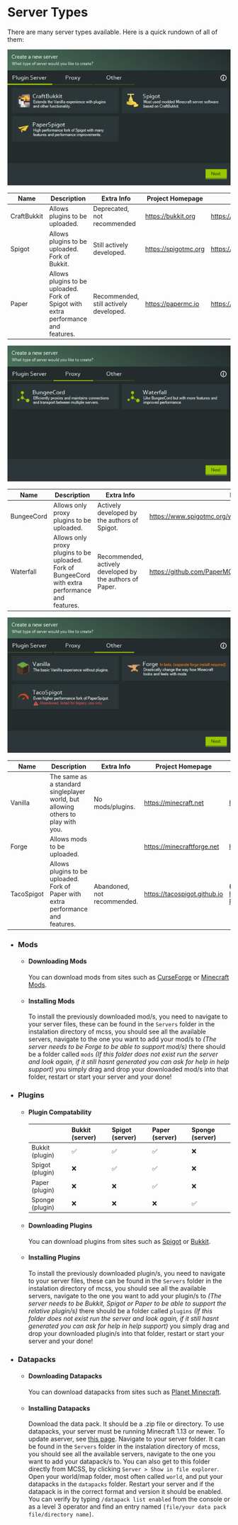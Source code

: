# Server Types

There are many server types available. Here is a quick rundown of all of them:

![MCSS Plugin Server menu](assets/screenshots/plugin_server_menu.png)

| Name | Description | Extra Info | Project Homepage | Project Download | Easy Download |
|------|-------------|------------|------------------|------------------|---------------|
| CraftBukkit | Allows plugins to be uploaded. | Deprecated, not recommended | https://bukkit.org | https://bukkit.gamepedia.com/FAQ#Where_can_I_get_it.3F | https://getbukkit.org/download/craftbukkit |
| Spigot | Allows plugins to be uploaded. Fork of Bukkit. | Still actively developed. | https://spigotmc.org | https://hub.spigotmc.org/jenkins/job/BuildTools/ | https://getbukkit.org/download/spigot |
| Paper | Allows plugins to be uploaded. Fork of Spigot with extra performance and features. | Recommended, still actively developed. | https://papermc.io | https://papermc.io/downloads | |

![MCSS Proxy Server Menu](assets/screenshots/proxy_server_menu.png)

| Name | Description | Extra Info | Project Homepage | Project Download | Easy Download |
|------|-------------|------------|------------------|------------------|---------------|
| BungeeCord | Allows only proxy plugins to be uploaded. | Actively developed by the authors of Spigot. | https://www.spigotmc.org/wiki/about-bungeecord/ | https://ci.md-5.net/job/BungeeCord/ | https://ci.md-5.net/job/BungeeCord/lastStableBuild/artifact/bootstrap/target/BungeeCord.jar |
| Waterfall | Allows only proxy plugins to be uploaded. Fork of BungeeCord with extra performance and features. | Recommended, actively developed by the authors of Paper. | https://github.com/PaperMC/Waterfall/blob/master/README.md#waterfall | https://papermc.io/downloads#Waterfall | |

![MCSS Other Server Menu](assets/screenshots/other_server_menu.png)

| Name | Description | Extra Info | Project Homepage | Project Download | Easy Download |
|------|-------------|------------|------------------|------------------|---------------|
| Vanilla | The same as a standard singleplayer world, but allowing others to play with you. | No mods/plugins. | https://minecraft.net | https://www.minecraft.net/en-us/download/server | https://getbukkit.org/download/vanilla |
| Forge | Allows mods to be uploaded. | | https://minecraftforge.net | https://files.minecraftforge.net | |
| TacoSpigot | Allows plugins to be uploaded. Fork of Paper with extra performance and features. | Abandoned, not recommended. | https://tacospigot.github.io | **(JENKINS CI DOWN)** https://github.com/TacoSpigot/TacoSpigot/releases/tag/v1.9.4-R0.1 | |

* ### Mods
    * #### Downloading Mods
        You can download mods from sites such as [CurseForge](https://www.curseforge.com/) or [Minecraft Mods](https://www.minecraftmods.com/).
    * #### Installing Mods
        To install the previously downloaded mod/s, you need to navigate to your server files, these can be found in the `Servers` folder in the instalation directory of mcss, you should see all the available servers, navigate to the one you want to add your mod/s to *(The server needs to be Forge to be able to support mod/s)* there should be a folder called `mods` *(If this folder does not exist run the server and look again, if it still hasnt generated you can ask for help in help support)* you simply drag and drop your downloaded mod/s into that folder, restart or start your server and your done!
* ### Plugins
    * #### Plugin Compatability
        |  | Bukkit (server) | Spigot (server) | Paper (server) | Sponge (server) |
        |---|---|---|---|---|
        | Bukkit (plugin) | ✅ | ✅ | ✅ | ❌ |
        | Spigot (plugin) | ❌ | ✅ | ✅ | ❌ |
        | Paper (plugin) | ❌ | ❌ | ✅ | ❌ |
        | Sponge (plugin) | ❌ | ❌ | ❌ | ✅ |
    * #### Downloading Plugins
        You can download plugins from sites such as [Spigot](https://www.spigotmc.org/resources/) or [Bukkit](https://dev.bukkit.org/bukkit-plugins).
    * #### Installing Plugins
        To install the previously downloaded plugin/s, you need to navigate to your server files, these can be found in the `Servers` folder in the instalation directory of mcss, you should see all the available servers, navigate to the one you want to add your plugin/s to *(The server needs to be Bukkit, Spigot or Paper to be able to support the relative plugin/s)* there should be a folder called `plugins` *(If this folder does not exist run the server and look again, if it still hasnt generated you can ask for help in help support)* you simply drag and drop your downloaded plugin/s into that folder, restart or start your server and your done!
* ### Datapacks
    * #### Downloading Datapacks
        You can download datapacks from sites such as [Planet Minecraft](https://www.planetminecraft.com/data-packs/).
    * #### Installing Datapacks
        Download the data pack. It should be a .zip file or directory. To use datapacks, your server must be running Minecraft 1.13 or newer. To update aserver, see [this page](./update-server.md).
        Navigate to your server folder. It can be found in the `Servers` folder in the instalation directory of mcss, you should see all the available servers, navigate to the one you want to add your datapack/s to. You can also get to this folder directly from MCSS, by clicking `Server > Show in file explorer`. Open your world/map folder, most often called `world`, and put your datapacks in the `datapacks` folder. Restart your server and if the datapack is in the correct format and version it should be enabled. You can verify by typing `/datapack list enabled` from the console or as a level 3 operator and find an entry named `[file/your data pack file/directory name]`.
